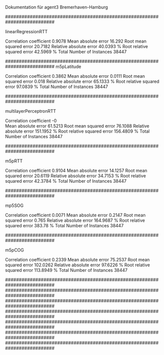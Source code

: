 Dokumentation für agent3 Bremerhaven-Hamburg

##########################################################################

linearRegressionRTT

Correlation coefficient                  0.9078
Mean absolute error                     16.292 
Root mean squared error                 20.7182
Relative absolute error                 40.0393 %
Root relative squared error             42.5969 %
Total Number of Instances            38447

##########################################################################
m5pLatitude

Correlation coefficient                  0.3862
Mean absolute error                      0.0111
Root mean squared error                  0.018 
Relative absolute error                 65.1333 %
Root relative squared error             97.0839 %
Total Number of Instances            38447

##########################################################################

multilayerPerceptronRTT

Correlation coefficient                 -0     
Mean absolute error                     61.5213
Root mean squared error                 76.1088
Relative absolute error                151.1952 %
Root relative squared error            156.4809 %
Total Number of Instances            38447     


##########################################################################

m5pRTT

Correlation coefficient                  0.9104
Mean absolute error                     14.1257
Root mean squared error                 20.6119
Relative absolute error                 34.7153 %
Root relative squared error             42.3784 %
Total Number of Instances            38447 

##########################################################################

mp5SOG

Correlation coefficient                  0.0071
Mean absolute error                      0.2147
Root mean squared error                  0.765 
Relative absolute error                164.9687 %
Root relative squared error            383.78   %
Total Number of Instances            38447     

##########################################################################

m5pCOG

Correlation coefficient                  0.2339
Mean absolute error                     75.2537
Root mean squared error                102.0262
Relative absolute error                 97.6226 %
Root relative squared error            113.8949 %
Total Number of Instances            38447 

##########################################################################
##########################################################################
##########################################################################
##########################################################################
##########################################################################
##########################################################################
##########################################################################

